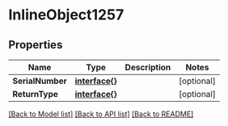 # InlineObject1257

## Properties

Name | Type | Description | Notes
------------ | ------------- | ------------- | -------------
**SerialNumber** | [**interface{}**](.md) |  | [optional] 
**ReturnType** | [**interface{}**](.md) |  | [optional] 

[[Back to Model list]](../README.md#documentation-for-models) [[Back to API list]](../README.md#documentation-for-api-endpoints) [[Back to README]](../README.md)


